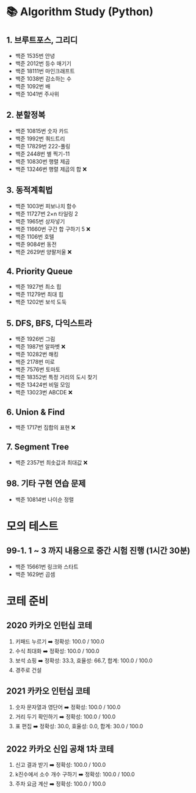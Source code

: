 # 📚 Algorithm Study (Python)

## 1. 브루트포스, 그리디

- 백준 1535번 안녕
- 백준 2012번 등수 매기기
- 백준 18111번 마인크래프트
- 백준 1038번 감소하는 수
- 백준 1092번 배 
- 백준 1041번 주사위

## 2. 분할정복

- 백준 10815번 숫자 카드
- 백준 1992번 쿼드트리
- 백준 17829번 222-풀링
- 백준 2448번 별 찍기-11
- 백준 10830번 행렬 제곱
- 백준 13246번 행렬 제곱의 합 ❌

## 3. 동적계획법

- 백준 1003번 피보나치 함수
- 백준 11727번 2×n 타일링 2
- 백준 1965번 상자넣기
- 백준 11660번 구간 합 구하기 5 ❌
- 백준 1106번 호텔
- 백준 9084번 동전
- 백준 2629번 양팔저울 ❌


## 4. Priority Queue

- 백준 1927번 최소 힙
- 백준 11279번 최대 힙
- 백준 1202번 보석 도둑


## 5. DFS, BFS, 다익스트라

- 백준 1926번 그림
- 백준 1987번 알파벳 ❌
- 백준 10282번 해킹
- 백준 2178번 미로
- 백준 7576번 토마토
- 백준 18352번 특정 거리의 도시 찾기
- 백준 13424번 비밀 모임
- 백준 13023번 ABCDE ❌


## 6. Union & Find

- 백준 1717번 집합의 표현 ❌


## 7. Segment Tree

- 백준 2357번 최솟값과 최대값 ❌


## 98. 기타 구현 연습 문제

- 백준 10814번 나이순 정렬


# 모의 테스트

## 99-1.  1 ~ 3 까지 내용으로 중간 시험 진행 (1시간 30분)

- 백준 15661번 링크와 스타트
- 백준 1629번 곱셈


# 코테 준비

## 2020 카카오 인턴십 코테

1. 키패드 누르기 ➡️ 정확성: 100.0 / 100.0
2. 수식 최대화  ➡️ 정확성: 100.0 / 100.0
3. 보석 쇼핑 ➡️ 정확성: 33.3, 효율성: 66.7, 합계: 100.0 / 100.0
4. 경주로 건설


## 2021 카카오 인턴십 코테

1. 숫자 문자열과 영단어 ➡️ 정확성: 100.0 / 100.0
2. 거리 두기 확인하기 ➡️ 정확성: 100.0 / 100.0
3. 표 편집 ➡️ 정확성: 30.0, 효율성: 0.0, 합계: 30.0 / 100.0


## 2022 카카오 신입 공채 1차 코테

1. 신고 결과 받기 ➡️ 정확성: 100.0 / 100.0
2. k진수에서 소수 개수 구하기 ➡️ 정확성: 100.0 / 100.0
3. 주차 요금 계산 ➡️ 정확성: 100.0 / 100.0

